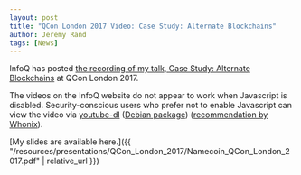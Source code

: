 ```yaml
---
layout: post
title: "QCon London 2017 Video: Case Study: Alternate Blockchains"
author: Jeremy Rand
tags: [News]
---
```


InfoQ has posted [the recording of my talk, Case Study: Alternate Blockchains](https://www.infoq.com/presentations/namecoin-monero) at QCon London 2017.

The videos on the InfoQ website do not appear to work when Javascript is disabled.  Security-conscious users who prefer not to enable Javascript can view the video via [youtube-dl](https://rg3.github.io/youtube-dl/) ([Debian package](https://packages.debian.org/stretch/youtube-dl)) ([recommendation by Whonix](https://forums.whonix.org/t/vlc-apparmor-profile-wip-streaming-documentation-for-whonix-install-youtube-dl-by-default/2918)).

[My slides are available here.]({{ "/resources/presentations/QCon_London_2017/Namecoin_QCon_London_2017.pdf" | relative_url }})

